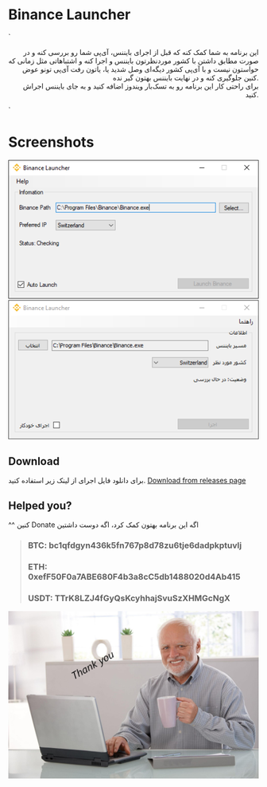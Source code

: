 # Binance Launcher

`<p align="right">
این برنامه به شما کمک کنه که قبل از اجرای بایننس، آی‌پی شما رو بررسی کنه و در صورت مطابق داشتن با کشور موردنظرتون بایننس و اجرا کنه  و اشتباهاتی مثل زمانی که حواستون نیست و با آی‌پی کشور دیگه‌ای وصل شدید یا، یاتون رفت آی‌پی تونو عوض کنین جلوگیری کنه و در نهایت بایننس بهتون گیر نده.   
برای راحتی کار این برنامه رو به تسک‌بار ویندوز اضافه کنید و به جای بایننس اجراش کنید. 

</p>`


# Screenshots

![English](https://github.com/redhatx7/BinanceLauncher/blob/master/binance-launcher.PNG?raw=true)
![فارسی](https://github.com/redhatx7/BinanceLauncher/blob/master/binance-launcher-fa.PNG?raw=true)

## Download 
برای دانلود فایل اجرای از لینک زیر استفاده کنید.
[Download from releases page](https://github.com/redhatx7/BinanceLauncher/releases/tag/v1.0)

## Helped you?

<p dir="rtl" align="left">
اگه این برنامه بهتون کمک کرد، اگه دوست داشتین Donate کنین ^^
</p>

> ### BTC: bc1qfdgyn436k5fn767p8d78zu6tje6dadpkptuvlj
> 
> ### ETH: 0xefF50F0a7ABE680F4b3a8cC5db1488020d4Ab415
> 
> ### USDT: TTrK8LZJ4fGyQsKcyhhajSvuSzXHMGcNgX

<img src="https://github.com/redhatx7/BinanceLauncher/blob/master/thankyou.jpg?raw=true" width='550'>
